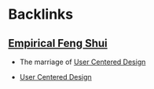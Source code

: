 
# Backlinks
## [Empirical Feng Shui](<Empirical Feng Shui.md>)
- The marriage of [User Centered Design](<User Centered Design.md>)

- [User Centered Design](<User Centered Design.md>)

